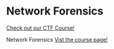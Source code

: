 # Network Forensics

[Check out our CTF Course!](https://academy.hoppersroppers.org/mod/page/view.php?id=593)

Network Forensics
[Vist the course page!](https://academy.hoppersroppers.org/mod/page/view.php?id=593)
